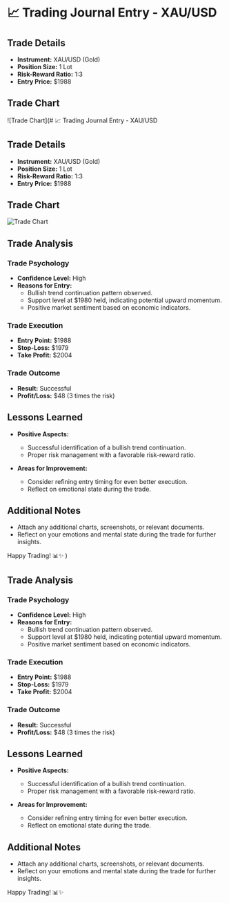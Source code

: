 # 📈 Trading Journal Entry - XAU/USD

## Trade Details

- **Instrument:** XAU/USD (Gold)
- **Position Size:** 1 Lot
- **Risk-Reward Ratio:** 1:3
- **Entry Price:** $1988

## Trade Chart

![Trade Chart](# 📈 Trading Journal Entry - XAU/USD

## Trade Details

- **Instrument:** XAU/USD (Gold)
- **Position Size:** 1 Lot
- **Risk-Reward Ratio:** 1:3
- **Entry Price:** $1988

## Trade Chart

![Trade Chart](insert_chart_image_url_here)

## Trade Analysis

### Trade Psychology

- **Confidence Level:** High
- **Reasons for Entry:**
  - Bullish trend continuation pattern observed.
  - Support level at $1980 held, indicating potential upward momentum.
  - Positive market sentiment based on economic indicators.

### Trade Execution

- **Entry Point:** $1988
- **Stop-Loss:** $1979
- **Take Profit:** $2004

### Trade Outcome

- **Result:** Successful
- **Profit/Loss:** $48 (3 times the risk)

## Lessons Learned

- **Positive Aspects:**
  - Successful identification of a bullish trend continuation.
  - Proper risk management with a favorable risk-reward ratio.

- **Areas for Improvement:**
  - Consider refining entry timing for even better execution.
  - Reflect on emotional state during the trade.

## Additional Notes

- Attach any additional charts, screenshots, or relevant documents.
- Reflect on your emotions and mental state during the trade for further insights.

Happy Trading! 📊✨
)

## Trade Analysis

### Trade Psychology

- **Confidence Level:** High
- **Reasons for Entry:**
  - Bullish trend continuation pattern observed.
  - Support level at $1980 held, indicating potential upward momentum.
  - Positive market sentiment based on economic indicators.

### Trade Execution

- **Entry Point:** $1988
- **Stop-Loss:** $1979
- **Take Profit:** $2004

### Trade Outcome

- **Result:** Successful
- **Profit/Loss:** $48 (3 times the risk)

## Lessons Learned

- **Positive Aspects:**
  - Successful identification of a bullish trend continuation.
  - Proper risk management with a favorable risk-reward ratio.

- **Areas for Improvement:**
  - Consider refining entry timing for even better execution.
  - Reflect on emotional state during the trade.

## Additional Notes

- Attach any additional charts, screenshots, or relevant documents.
- Reflect on your emotions and mental state during the trade for further insights.

Happy Trading! 📊✨
